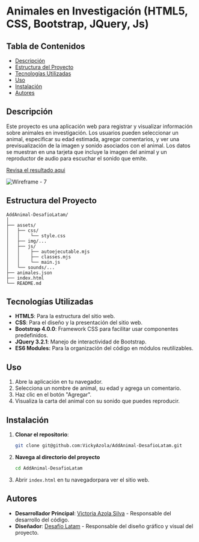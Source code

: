 # Animales en Investigación (HTML5, CSS, Bootstrap, JQuery, Js)

## Tabla de Contenidos

- [Descripción](#descripción)
- [Estructura del Proyecto](#estructura-del-proyecto)
- [Tecnologías Utilizadas](#tecnologías-utilizadas)
- [Uso](#uso)
- [Instalación](#instalación)
- [Autores](#autores)

## Descripción

Este proyecto es una aplicación web para registrar y visualizar información sobre animales en investigación. 
Los usuarios pueden seleccionar un animal, especificar su edad estimada, agregar comentarios, 
y ver una previsualización de la imagen y sonido asociados con el animal. 
Los datos se muestran en una tarjeta que incluye la imagen del animal y un reproductor de audio para escuchar el sonido que emite.

[Revisa el resultado aqui](https://vickyazola.github.io/AddAnimal-DesafioLatam/)

![Wireframe - 7](https://github.com/user-attachments/assets/417009cb-fa9a-4fc0-ae55-46d84168d15a)


## Estructura del Proyecto

```plaintext
AddAnimal-DesafioLatam/
│
├── assets/
│   ├── css/
│   │    └── style.css
│   ├── img/...
│   ├── js/
│   │    ├── autoejecutable.mjs
│   │    ├── classes.mjs
│   │    └── main.js
│   └── sounds/...
├── animales.json
├── index.html
└── README.md
```

## Tecnologías Utilizadas

- **HTML5**: Para la estructura del sitio web.
- **CSS**: Para el diseño y la presentación del sitio web.
- **Bootstrap 4.0.0**: Framework CSS para facilitar usar componentes predefinidos.
- **JQuery 3.2.1**: Manejo de interactividad de Bootstrap.
- **ES6 Modules:** Para la organización del código en módulos reutilizables.

## Uso

1. Abre la aplicación en tu navegador.
2. Selecciona un nombre de animal, su edad y agrega un comentario.
3. Haz clic en el botón "Agregar".
4. Visualiza la carta del animal con su sonido que puedes reproducir.

## Instalación

1. **Clonar el repositorio**:
    ```bash
    git clone git@github.com:VickyAzola/AddAnimal-DesafioLatam.git
    ```
2. **Navega al directorio del proyecto**
    ```bash
    cd AddAnimal-DesafioLatam
    ```
3. Abrir `index.html` en tu navegadorpara ver el sitio web.

## Autores

- **Desarrollador Principal**: [Victoria Azola Silva](https://github.com/VickyAzola) - Responsable del desarrollo del código.
- **Diseñador**: [Desafío Latam](https://desafiolatam.com/admision/?utm_term=desafio%20latam&utm_campaign=Brand&utm_source=adwords&utm_medium=ppc&hsa_acc=1239562006&hsa_cam=16998643182&hsa_grp=136655824715&hsa_ad=596057942540&hsa_src=g&hsa_tgt=kwd-340546658839&hsa_kw=desafio%20latam&hsa_mt=b&hsa_net=adwords&hsa_ver=3&gad_source=1&gclid=CjwKCAjwvvmzBhA2EiwAtHVrbzEJGJPqUuTuFDuNIFtSh4eKqGXcLXmCO9u12vwlU553fGXV93Q5zxoCGmEQAvD_BwE) - Responsable del diseño gráfico y visual del proyecto.
